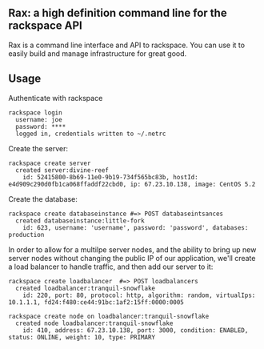## Rax: a high definition command line for the rackspace API

Rax is a command line interface and API to rackspace. You can use it
to easily build and manage infrastructure for great good.


## Usage

Authenticate with rackspace

    rackspace login
      username: joe
      password: ****
      logged in, credentials written to ~/.netrc
      
 
Create the server:

    rackspace create server
      created server:divine-reef
        id: 52415800-8b69-11e0-9b19-734f565bc83b, hostId: e4d909c290d0fb1ca068ffaddf22cbd0, ip: 67.23.10.138, image: CentOS 5.2
        
Create the database:

    rackspace create databaseinstance #=> POST databaseintsances
      created databaseinstance:little-fork
        id: 623, username: 'username', password: 'password', databases: production

In order to allow for a multilpe server nodes, and the ability to
bring up new server nodes without changing the public IP of our
application, we'll create a load balancer to handle traffic, and then
add our server to it:

    rackspace create loadbalancer  #=> POST loadbalancers
      created loadbalancer:tranquil-snowflake
        id: 220, port: 80, protocol: http, algorithm: random, virtualIps: 10.1.1.1, fd24:f480:ce44:91bc:1af2:15ff:0000:0005

    rackspace create node on loadbalancer:tranquil-snowflake
      created node loadbalancer:tranquil-snowflake
        id: 410, address: 67.23.10.138, port: 3000, condition: ENABLED, status: ONLINE, weight: 10, type: PRIMARY
